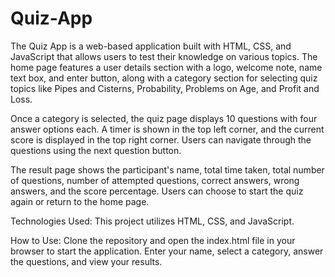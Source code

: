 # Quiz-App
The Quiz App is a web-based application built with HTML, CSS, and JavaScript that allows users to test their knowledge on various topics. The home page features a user details section with a logo, welcome note, name text box, and enter button, along with a category section for selecting quiz topics like Pipes and Cisterns, Probability, Problems on Age, and Profit and Loss.

Once a category is selected, the quiz page displays 10 questions with four answer options each. A timer is shown in the top left corner, and the current score is displayed in the top right corner. Users can navigate through the questions using the next question button.

The result page shows the participant's name, total time taken, total number of questions, number of attempted questions, correct answers, wrong answers, and the score percentage. Users can choose to start the quiz again or return to the home page.

Technologies Used:
This project utilizes HTML, CSS, and JavaScript.

How to Use:
Clone the repository and open the index.html file in your browser to start the application. Enter your name, select a category, answer the questions, and view your results.
